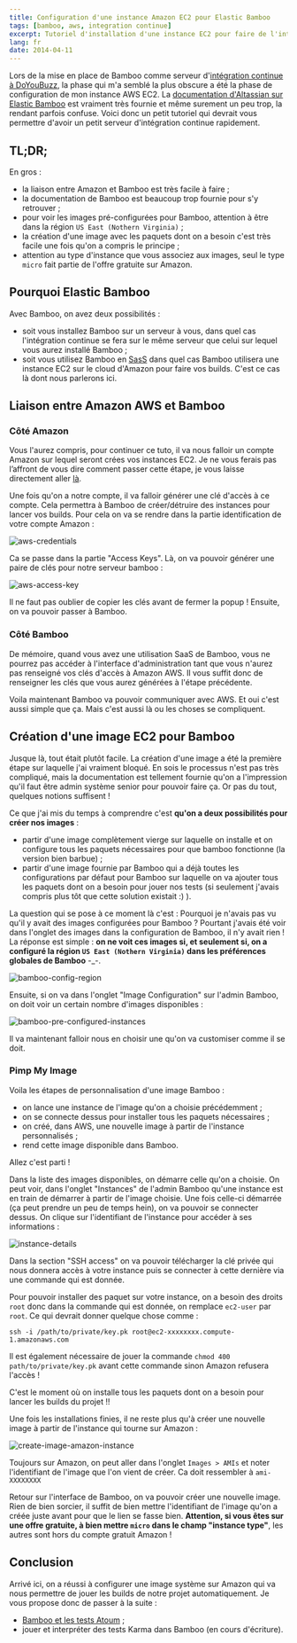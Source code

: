 ```yaml
---
title: Configuration d'une instance Amazon EC2 pour Elastic Bamboo
tags: [bamboo, aws, integration continue]
excerpt: Tutoriel d'installation d'une instance EC2 pour faire de l'intégration continue avec Bamboo
lang: fr
date: 2014-04-11
---
```


Lors de la mise en place de Bamboo comme serveur d'[intégration continue à DoYouBuzz](/p/integration-continue-avec-bamboo/), la phase qui m'a semblé la plus obscure a été la phase de configuration de mon instance AWS EC2. La [documentation d'Altassian sur Elastic Bamboo](https://confluence.atlassian.com/display/BAMBOO/Configuring+Elastic+Bamboo) est vraiment très fournie et même surement un peu trop, la rendant parfois confuse. Voici donc un petit tutoriel qui devrait vous permettre d'avoir un petit serveur d'intégration continue rapidement.

## TL;DR;

En gros :

- la liaison entre Amazon et Bamboo est très facile à faire ;
- la documentation de Bamboo est beaucoup trop fournie pour s'y retrouver ;
- pour voir les images pré-configurées pour Bamboo, attention à être dans la région `US East (Nothern Virginia)` ;
- la création d'une image avec les paquets dont on a besoin c'est très facile une fois qu'on a compris le principe ;
- attention au type d'instance que vous associez aux images, seul le type `micro` fait partie de l'offre gratuite sur Amazon.



## Pourquoi Elastic Bamboo

Avec Bamboo, on avez deux possibilités :

- soit vous installez Bamboo sur un serveur à vous, dans quel cas l'intégration continue se fera sur le même serveur que celui sur lequel vous aurez installé Bamboo ;
- soit vous utilisez Bamboo en [SasS](http://fr.wikipedia.org/wiki/Logiciel_en_tant_que_service) dans quel cas Bamboo utilisera une instance EC2 sur le cloud d'Amazon pour faire vos builds. C'est ce cas là dont nous parlerons ici.

## Liaison entre Amazon AWS et Bamboo

### Côté Amazon
Vous l'aurez compris, pour continuer ce tuto, il va nous falloir un compte Amazon sur lequel seront crées vos instances EC2. Je ne vous ferais pas l’affront de vous dire comment passer cette étape, je vous laisse directement aller [là](http://aws.amazon.com/fr/ec2/).

Une fois qu'on a notre compte, il va falloir générer une clé d'accès à ce compte. Cela permettra à Bamboo de créer/détruire des instances pour lancer vos builds. Pour cela on va se rendre dans la partie identification de votre compte Amazon :

![aws-credentials](//i.imgur.com/9WV1O5v.png)

Ca se passe dans la partie "Access Keys". Là, on va pouvoir générer une paire de clés pour notre serveur bamboo :

![aws-access-key](//i.imgur.com/zuv28d9.png)

Il ne faut pas oublier de copier les clés avant de fermer la popup ! Ensuite, on va pouvoir passer à Bamboo.

### Côté Bamboo

De mémoire, quand vous avez une utilisation SaaS de Bamboo, vous ne pourrez pas accéder à l'interface d'administration tant que vous n'aurez pas renseigné vos clés d'accès à Amazon AWS. Il vous suffit donc de renseigner les clés que vous aurez générées à l'étape précédente.

Voila maintenant Bamboo va pouvoir communiquer avec AWS. Et oui c'est aussi simple que ça. Mais c'est aussi là ou les choses se compliquent.

## Création d'une image EC2 pour Bamboo

Jusque là, tout était plutôt facile. La création d'une image a été la première étape sur laquelle j'ai vraiment bloqué. En sois le processus n'est pas très compliqué, mais la documentation est tellement fournie qu'on a l'impression qu'il faut être admin système senior pour pouvoir faire ça. Or pas du tout, quelques notions suffisent !

Ce que j'ai mis du temps à comprendre c'est **qu'on a deux possibilités pour créer nos images** :

- partir d'une image complètement vierge sur laquelle on installe et on configure tous les paquets nécessaires pour que bamboo fonctionne (la version bien barbue) ;
- partir d'une image fournie par Bamboo qui a déjà toutes les configurations par défaut pour Bamboo sur laquelle on va ajouter tous les paquets dont on a besoin pour jouer nos tests (si seulement j'avais compris plus tôt que cette solution existait :) ).

La question qui se pose à ce moment là c'est : Pourquoi je n'avais pas vu qu'il y avait des images configurées pour Bamboo ? Pourtant j'avais été voir dans l'onglet des images dans la configuration de Bamboo, il n'y avait rien !
La réponse est simple : **on ne voit ces images si, et seulement si, on a configuré la région `US East (Nothern Virginia)` dans les préférences globales de Bamboo** -_-.

![bamboo-config-region](//i.imgur.com/IAoTahE.png)

Ensuite, si on va dans l'onglet "Image Configuration" sur l'admin Bamboo, on doit voir un certain nombre d'images disponibles :

![bamboo-pre-configured-instances](//i.imgur.com/B9H4SKq.png)

Il va maintenant falloir nous en choisir une qu'on va customiser comme il se doit.

### Pimp My Image

Voila les étapes de personnalisation d'une image Bamboo :

- on lance une instance de l'image qu'on a choisie précédemment ;
- on se connecte dessus pour installer tous les paquets nécessaires ;
- on créé, dans AWS, une nouvelle image à partir de l'instance personnalisés ;
- rend cette image disponible dans Bamboo.

Allez c'est parti !

Dans la liste des images disponibles, on démarre celle qu'on a choisie. On peut voir, dans l'onglet "Instances" de l'admin Bamboo qu'une instance est en train de démarrer à partir de l'image choisie. Une fois celle-ci démarrée (ça peut prendre un peu de temps hein), on va pouvoir se connecter dessus. On clique sur l'identifiant de l'instance pour accéder à ses informations :

![instance-details](//i.imgur.com/zj7W6Oy.png)

Dans la section "SSH access" on va pouvoir télécharger la clé privée qui nous donnera accès à votre instance puis se connecter à cette dernière via une commande qui est donnée.

Pour pouvoir installer des paquet sur votre instance, on a besoin des droits `root` donc dans la commande qui est donnée, on remplace `ec2-user` par `root`. Ce qui devrait donner quelque chose comme :

    ssh -i /path/to/private/key.pk root@ec2-xxxxxxxx.compute-1.amazonaws.com

Il est également nécessaire de jouer la commande `chmod 400 path/to/private/key.pk` avant cette commande sinon Amazon refusera l'accès !

C'est le moment où on installe tous les paquets dont on a besoin pour lancer les builds du projet !!

Une fois les installations finies, il ne reste plus qu'à créer une nouvelle image à partir de l'instance qui tourne sur Amazon :

![create-image-amazon-instance](//i.imgur.com/X3peG12.png)

Toujours sur Amazon, on peut aller dans l'onglet `Images > AMIs` et noter l'identifiant de l'image que l'on vient de créer. Ca doit ressembler à `ami-XXXXXXXX`

Retour sur l'interface de Bamboo, on va pouvoir créer une nouvelle image. Rien de bien sorcier, il suffit de bien mettre l'identifiant de l'image qu'on a créée juste avant pour que le lien se fasse bien. **Attention, si vous êtes sur une offre gratuite, à bien mettre `micro` dans le champ "instance type"**, les autres sont hors du compte gratuit Amazon !

## Conclusion

Arrivé ici, on a réussi à configurer une image système sur Amazon qui va nous permettre de jouer les builds de notre projet automatiquement. Je vous propose donc de passer à la suite : 

- [Bamboo et les tests Atoum](/p/lancer-des-tests-atoum-dans-bamboo/) ;
- jouer et interpréter des tests Karma dans Bamboo (en cours d'écriture).
